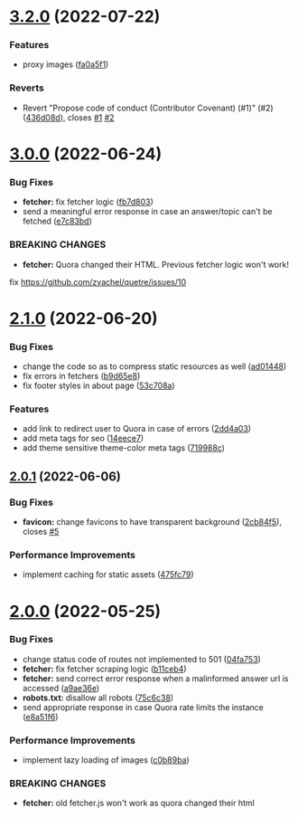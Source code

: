 # [3.2.0](https://github.com/zyachel/quetre/compare/v3.0.0...v3.2.0) (2022-07-22)


### Features

* proxy images ([fa0a5f1](https://github.com/zyachel/quetre/commit/fa0a5f1fa526d6350e3321a34f9c5b326fd6d9bb))


### Reverts

* Revert "Propose code of conduct (Contributor Covenant) (#1)" (#2) ([436d08d](https://github.com/zyachel/quetre/commit/436d08de6dee2ecdeb67f0b707842e004fe9accb)), closes [#1](https://github.com/zyachel/quetre/issues/1) [#2](https://github.com/zyachel/quetre/issues/2)



# [3.0.0](https://github.com/zyachel/quetre/compare/v2.1.0...v3.0.0) (2022-06-24)


### Bug Fixes

* **fetcher:** fix fetcher logic ([fb7d803](https://github.com/zyachel/quetre/commit/fb7d8034fe98b21c69e1bf5eee4f3c85a2f94215))
* send a meaningful error response in case an answer/topic can't be fetched ([e7c83bd](https://github.com/zyachel/quetre/commit/e7c83bd06e9398575a46f1a3893f355f2147c157))


### BREAKING CHANGES

* **fetcher:** Quora changed their HTML. Previous fetcher logic won't work!

fix https://github.com/zyachel/quetre/issues/10



# [2.1.0](https://github.com/zyachel/quetre/compare/v2.0.1...v2.1.0) (2022-06-20)


### Bug Fixes

* change the code so as to compress static resources as well ([ad01448](https://github.com/zyachel/quetre/commit/ad014480ea648ec69a5d2ab3abbe8f133bd7a0c7))
* fix errors in fetchers ([b9d65e8](https://github.com/zyachel/quetre/commit/b9d65e89f0daefffc4656c7347842402633c51a2))
* fix footer styles in about page ([53c708a](https://github.com/zyachel/quetre/commit/53c708a1660b94f39e87f0d0e40584282964b850))


### Features

* add link to redirect user to Quora in case of errors ([2dd4a03](https://github.com/zyachel/quetre/commit/2dd4a030d2b2abfff81d06df6ab51b71175b4dd1))
* add meta tags for seo ([14eece7](https://github.com/zyachel/quetre/commit/14eece71a6e3f8179a98f6da14fd3aae0ba51dbf))
* add theme sensitive theme-color meta tags ([719988c](https://github.com/zyachel/quetre/commit/719988c587443f73d9ce4a58e6d4adba4e877220))



## [2.0.1](https://github.com/zyachel/quetre/compare/v2.0.0...v2.0.1) (2022-06-06)


### Bug Fixes

* **favicon:** change favicons to have transparent background ([2cb84f5](https://github.com/zyachel/quetre/commit/2cb84f5a6be5e23c570db5aebb580c7f1b3b2da7)), closes [#5](https://github.com/zyachel/quetre/issues/5)


### Performance Improvements

* implement caching for static assets ([475fc79](https://github.com/zyachel/quetre/commit/475fc79cec7f32b2fbce5bca19f84a6040958750))



# [2.0.0](https://github.com/zyachel/quetre/compare/v1.1.0...v2.0.0) (2022-05-25)


### Bug Fixes

* change status code of routes not implemented to 501 ([04fa753](https://github.com/zyachel/quetre/commit/04fa75362380ffbcaeb11150b0d4dfe015213b13))
* **fetcher:** fix fetcher scraping logic ([b11ceb4](https://github.com/zyachel/quetre/commit/b11ceb4c33b570a643758ed9c2b78e2b9730e9cd))
* **fetcher:** send correct error response when a malinformed answer url is accessed ([a9ae36e](https://github.com/zyachel/quetre/commit/a9ae36e26407b5e7779dbe3a256a7be5078a84d1))
* **robots.txt:** disallow all robots ([75c6c38](https://github.com/zyachel/quetre/commit/75c6c3877ac2c3dd53ec2959357fe5de2cc539e9))
* send appropriate response in case Quora rate limits the instance ([e8a51f6](https://github.com/zyachel/quetre/commit/e8a51f622405575e69a379bf5aaff091f56dafee))


### Performance Improvements

* implement lazy loading of images ([c0b89ba](https://github.com/zyachel/quetre/commit/c0b89ba2c36b63754f467b2ae0b6c82b5742b5bc))


### BREAKING CHANGES

* **fetcher:** old fetcher.js won't work as quora changed their html



